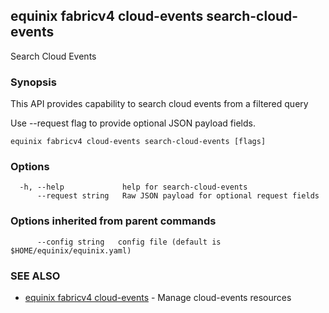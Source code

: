 ## equinix fabricv4 cloud-events search-cloud-events

Search Cloud Events

### Synopsis

This API provides capability to search cloud events from a filtered query

Use --request flag to provide optional JSON payload fields.

```
equinix fabricv4 cloud-events search-cloud-events [flags]
```

### Options

```
  -h, --help             help for search-cloud-events
      --request string   Raw JSON payload for optional request fields
```

### Options inherited from parent commands

```
      --config string   config file (default is $HOME/equinix/equinix.yaml)
```

### SEE ALSO

* [equinix fabricv4 cloud-events](equinix_fabricv4_cloud-events.md)	 - Manage cloud-events resources

